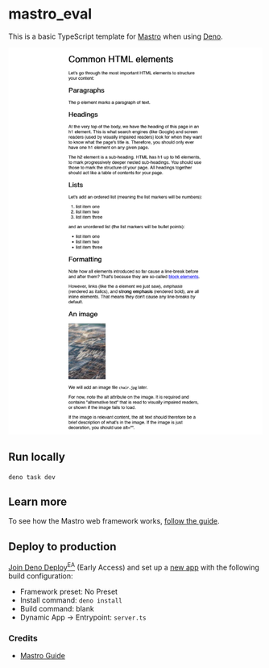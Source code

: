 # mastro_eval

This is a basic TypeScript template for [Mastro](https://mastrojs.github.io) when using [Deno](https://deno.com/).

![demo](demo.png)

## Run locally

`deno task dev`

## Learn more

To see how the Mastro web framework works, [follow the guide](https://mastrojs.github.io/guide/multiple-pages-with-shared-components/).

## Deploy to production

[Join Deno Deploy<sup>EA</sup>](https://docs.deno.com/deploy/early-access/) (Early Access) and set up a [new app](https://app.deno.com/mastrojs/~/new) with the following build configuration:

- Framework preset: No Preset
- Install command: `deno install`
- Build command: blank
- Dynamic App -> Entrypoint: `server.ts`

### Credits

* [Mastro Guide](https://mastrojs.github.io/guide/server-side-components-and-routing)
